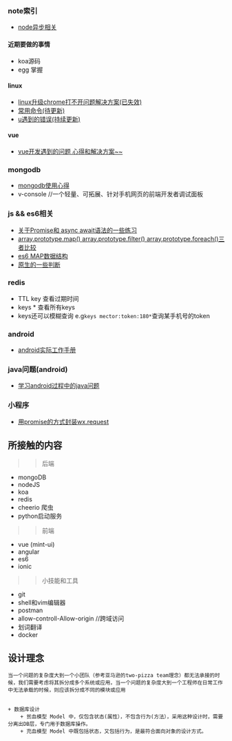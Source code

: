 ### note索引
+ [node异步相关](./node/node异步相关.md)
#### 近期要做的事情
+ koa源码
+ egg 掌握
#### linux
+ [linux升级chrome打不开问题解决方案(已失效)](https://github.com/cmdreay/note/blob/master/essay/linux/linux_chrome_pro.md)
+ [常用命令(待更新)](https://github.com/cmdreay/note/tree/master/essay/linux)
+ [u遇到的错误(持续更新)](https://github.com/cmdreay/note/blob/master/essay/linux/error.md)
#### vue
+ [vue开发遇到的问题 心得和解决方案~~](https://github.com/cmdreay/note/blob/master/essay/day11_14.md)


### mongodb
+ [mongodb使用心得](https://github.com/cmdreay/note/blob/master/mongodb/day11_14.md)
+ v-console //一个轻量、可拓展、针对手机网页的前端开发者调试面板
### js && es6相关
+ [关于Promise和 async await语法的一些练习](https://github.com/cmdreay/note/blob/master/essay/day11_20.md)
+ [array.prototype.map() array.prototype.filter()  array.prototype.foreach()三者比较](https://github.com/cmdreay/note/blob/master/essay/es6/day11_20.md)
+ [es6 MAP数据结构](https://github.com/cmdreay/note/blob/master/essay/node/day12_12.md)
+ [原生的一些判断](https://github.com/cmdreay/note/blob/master/essay/es6/day4_24.md)

### redis
+ TTL key 查看过期时间
+ keys * 查看所有keys
+ keys还可以模糊查询 e.g`keys mector:token:180*`查询某手机号的token

### android
+ [android实际工作手册](https://github.com/cmdreay/note/blob/master/qs.md)

### java问题(android)
+ [学习android过程中的java问题](./java/android_java.md)

### 小程序
+ [用promise的方式封装wx.request](./node/request.js)


## 所接触的内容
>> 后端
+ mongoDB
+ nodeJS 
+ koa
+ redis
+ cheerio 爬虫
+ python启动服务
>> 前端
+ vue (mint-ui)
+ angular
+ es6
+ ionic

>> 小技能和工具
+ git
+ shell和vim编辑器
+ postman
+ allow-controll-Allow-origin //跨域访问
+ 划词翻译
+ docker



## 设计理念
    当一个问题的复杂度大到一个小团队（参考亚马逊的two-pizza team理念）都无法承接的时候，我们需要考虑将其拆分成多个系统或应用，当一个问题的复杂度大到一个工程师在日常工作中无法承载的时候，则应该拆分成不同的模块或应用
   
    
    + 数据库设计
        + 贫血模型 Model 中，仅包含状态(属性），不包含行为(方法），采用这种设计时，需要分离出DB层，专门用于数据库操作。
        + 充血模型 Model 中既包括状态，又包括行为，是最符合面向对象的设计方式。
